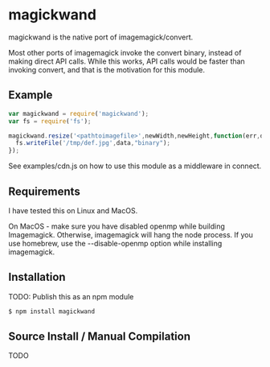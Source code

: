 magickwand
==========

magickwand is the native port of imagemagick/convert.

Most other ports of imagemagick invoke the convert binary, instead of making direct API calls. While this works, API calls 
would be faster than invoking convert, and that is the motivation for this module.

Example
-------

``` js
var magickwand = require('magickwand');
var fs = require('fs');

magickwand.resize('<pathtoimagefile>',newWidth,newHeight,function(err,data) {
  fs.writeFile('/tmp/def.jpg',data,"binary");
});
```

See examples/cdn.js on how to use this module as a middleware in connect.

Requirements
------------

I have tested this on Linux and MacOS.

On MacOS - make sure you have disabled openmp while building Imagemagick. Otherwise, imagemagick will hang the node process.
If you use homebrew, use the --disable-openmp option while installing imagemagick.

Installation
------------

TODO: Publish this as an npm module

``` bash
$ npm install magickwand
```

Source Install / Manual Compilation
-----------------------------------
TODO

